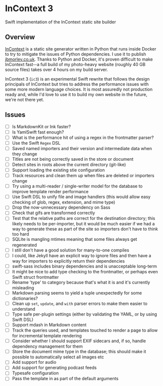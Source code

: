 # InContext 3

Swift implementation of the InContext static site builder

## Overview

[InContext](https://incontext.app) is a static site generator written in Python that runs inside Docker to try to
mitigate the issues of Python dependencies. I use it to publish [jbmorley.co.uk](https://jbmorley.co.uk). Thanks to
Python and Docker, it's proven difficult to make InContext fast--a full build of my photo-heavy website (roughly 40 GB
source files) takes over 4 hours on my build server.

InContext 3 (`ic3`) is an experimental Swift rewrite that follows the design principals of InContext but tries to
address the performance issues with some more modern language choices. It is most assuredly not production ready and,
while I'd love to use it to build my own website in the future, we're not there yet.

## Issues

- [ ] Is MarkdownKit or Ink faster?
- [ ] Is YamlSwift fast enough?
- [ ] What is the performance hit of using a regex in the frontmatter parser?
- [ ] Use the Swift `Regex` DSL
- [ ] Saved named importers and their version and intermediate data when they change
- [ ] Titles are not being correctly saved in the store or document
- [ ] Detect sites in roots above the current directory (git-like)
- [ ] Support loading the existing stie configuration
- [ ] Track resources and clean them up when files are deleted or importers change
- [ ] Try using a multi-reader / single-writer model for the database to improve template render performance
- [ ] Use Swift DSL to unify file and image handlers (this would allow easy checking of glob, regex, extension, and mime
      type)
- [ ] Drop the now-unnecessary dependency on Sass
- [ ] Check that gifs are transformed correctly
- [ ] Test that the relative paths are correct for the destination directory; this likely needs to be per-importer, but
      it would be much easier if we had a way to generate these as part of the site so importers don't have to think too
      hard
- [ ] SQLite is mangling mtimes meaning that some files always get regenerated
- [ ] I still don't have a good solution for many-to-one compiles
- [ ] I could, like Jekyll have an explicit way to ignore files and then have a way for importers to explicitly return
      their dependencies
- [ ] swift-sass includes binary dependencies and is unacceptable long-term
- [ ] It might be nice to add type checking to the frontmatter, or perhaps even Swift struct frontmatter
- [ ] Rename 'type' to category because that's what it is and it's currently misleading
- [ ] Markdown parsing seems to yield a tuple unexpectedly for some dictionaries?
- [ ] Clean up `set`, `update`, and `with` parser errors to make them easier to understand
- [ ] Type safe per-plugin settings (either by validating the YAML, or by using Swift DSL)
- [ ] Support mdash in Markdown content
- [ ] Track the queries used, and templates touched to render a page to allow for incremental template rendering
- [ ] Consider whether I should support EXIF sidecars and, if so, handle dependency management for them
- [ ] Store the document mime type in the database; this should make it possible to automatically select
      all images etc
- [ ] Add support for audio
- [ ] Add support for generating podcast feeds
- [ ] Typesafe configuration
- [ ] Pass the template in as part of the default arguments
